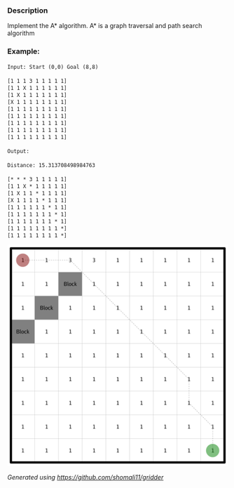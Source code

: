 ### Description

Implement the A* algorithm. A* is a graph traversal and path search algorithm

### Example:

```
Input: Start (0,0) Goal (8,8)

[1 1 1 3 1 1 1 1 1]
[1 1 X 1 1 1 1 1 1]
[1 X 1 1 1 1 1 1 1]
[X 1 1 1 1 1 1 1 1]
[1 1 1 1 1 1 1 1 1]
[1 1 1 1 1 1 1 1 1]
[1 1 1 1 1 1 1 1 1]
[1 1 1 1 1 1 1 1 1]
[1 1 1 1 1 1 1 1 1]

Output:

Distance: 15.313708498984763

[* * * 3 1 1 1 1 1]
[1 1 X * 1 1 1 1 1]
[1 X 1 1 * 1 1 1 1]
[X 1 1 1 1 * 1 1 1]
[1 1 1 1 1 1 * 1 1]
[1 1 1 1 1 1 1 * 1]
[1 1 1 1 1 1 1 * 1]
[1 1 1 1 1 1 1 1 *]
[1 1 1 1 1 1 1 1 *]
```

![Result](grids/output.png)

*Generated using https://github.com/shomali11/gridder*
